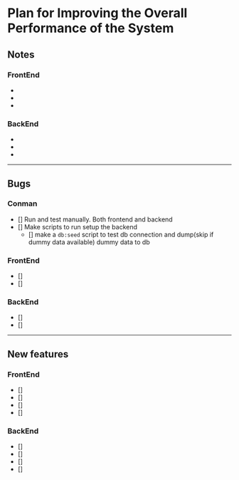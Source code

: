 # Plan for Improving the Overall Performance of the System

## Notes

### FrontEnd
-
-
-


### BackEnd
-
-
-



-------------------------------------------------
## Bugs

### Conman
- [] Run and test manually. Both frontend and backend
- [] Make scripts to run setup the backend
    - [] make a `db:seed` script to test db connection and dump(skip if dummy data available) dummy data to db


### FrontEnd
- [] 
- []


### BackEnd
- []
- []


-------------------------------------------------
## New features

### FrontEnd
- []
- []
- []
- []


### BackEnd
- []
- []
- []
- []

